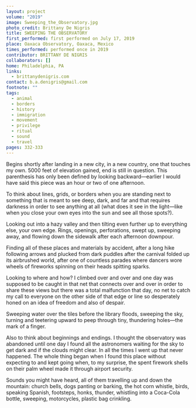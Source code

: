 ```yaml
---
layout: project
volume: "2019"
image: Sweeping_the_Observatory.jpg
photo_credit: Brittany De Nigris
title: SWEEPING THE OBSERVATORY
first_performed: first performed on July 17, 2019
place: Oaxaca Observatory, Oaxaca, Mexico
times_performed: performed once in 2019
contributor: BRITTANY DE NIGRIS
collaborators: []
home: Philadelphia, PA
links:
  - brittanydenigris.com
contact: b.a.denigris@gmail.com
footnote: ""
tags:
  - animal
  - borders
  - history
  - immigration
  - movement
  - privilege
  - ritual
  - sound
  - travel
pages: 332-333
---
```


Begins shortly after landing in a new city, in a new country, one that touches my own. 5000 feet of elevation gained, end is still in question. This parenthesis has only been defined by looking backward—earlier I would have said this piece was an hour or two of one afternoon.

To think about lines, grids, or borders when you are standing next to something that is meant to see deep, dark, and far and that requires darkness in order to see anything at all (what does it see in the light—like when you close your own eyes into the sun and see all those spots?).

Looking out into a hazy valley and then tilting even further up to everything else, your own edge. Rings, openings, perforations, swept up, sweeping away, and flowing down the sidewalk after each afternoon downpour.

Finding all of these places and materials by accident, after a long hike following arrows and plucked from dark puddles after the carnival folded up its airbrushed world, after one of countless parades where dancers wore wheels of fireworks spinning on their heads spitting sparks.

Looking to where and how? I climbed over and over and one day was supposed to be caught in that net that connects over and over in order to share these views but there was a total malfunction that day, no net to catch my call to everyone on the other side of that edge or line so desperately honed on an idea of freedom and also of despair.

Sweeping water over the tiles before the library floods, sweeping the sky, turning and teetering upward to peep through tiny, thundering holes—the mark of a finger.

Also to think about beginnings and endings. I thought the observatory was abandoned until one day I found all the astronomers waiting for the sky to get dark and if the clouds might clear. In all the times I went up that never happened. The whole thing began when I found this place without expecting to and kept going when, to my surprise, the spent firework shells on their palm wheel made it through airport security.

Sounds you might have heard, all of them travelling up and down the mountain: church bells, dogs panting or barking, the hot corn whistle, birds, speaking Spanish, footsteps, honks, thunder, whistling into a Coca-Cola bottle, sweeping, motorcycles, plastic bag crinkling.
